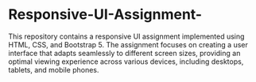 # Responsive-UI-Assignment-
This repository contains a responsive UI assignment implemented using HTML, CSS, and Bootstrap 5. The assignment focuses on creating a user interface that adapts seamlessly to different screen sizes, providing an optimal viewing experience across various devices, including desktops, tablets, and mobile phones.

